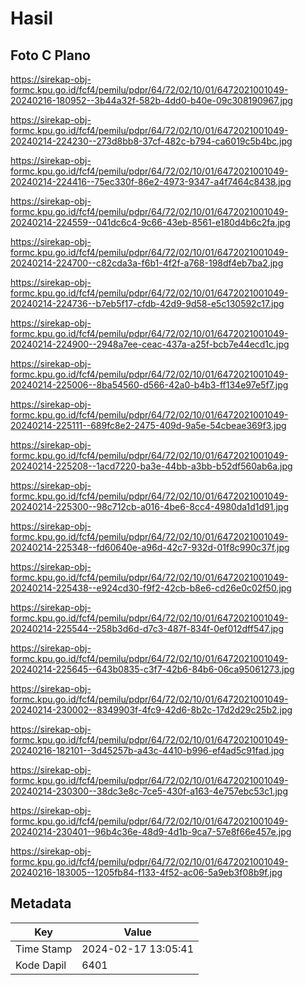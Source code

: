 # Hasil

## Foto C Plano

https://sirekap-obj-formc.kpu.go.id/fcf4/pemilu/pdpr/64/72/02/10/01/6472021001049-20240216-180952--3b44a32f-582b-4dd0-b40e-09c308190967.jpg

https://sirekap-obj-formc.kpu.go.id/fcf4/pemilu/pdpr/64/72/02/10/01/6472021001049-20240214-224230--273d8bb8-37cf-482c-b794-ca6019c5b4bc.jpg

https://sirekap-obj-formc.kpu.go.id/fcf4/pemilu/pdpr/64/72/02/10/01/6472021001049-20240214-224416--75ec330f-86e2-4973-9347-a4f7464c8438.jpg

https://sirekap-obj-formc.kpu.go.id/fcf4/pemilu/pdpr/64/72/02/10/01/6472021001049-20240214-224559--041dc6c4-9c66-43eb-8561-e180d4b6c2fa.jpg

https://sirekap-obj-formc.kpu.go.id/fcf4/pemilu/pdpr/64/72/02/10/01/6472021001049-20240214-224700--c82cda3a-f6b1-4f2f-a768-198df4eb7ba2.jpg

https://sirekap-obj-formc.kpu.go.id/fcf4/pemilu/pdpr/64/72/02/10/01/6472021001049-20240214-224736--b7eb5f17-cfdb-42d9-9d58-e5c130592c17.jpg

https://sirekap-obj-formc.kpu.go.id/fcf4/pemilu/pdpr/64/72/02/10/01/6472021001049-20240214-224900--2948a7ee-ceac-437a-a25f-bcb7e44ecd1c.jpg

https://sirekap-obj-formc.kpu.go.id/fcf4/pemilu/pdpr/64/72/02/10/01/6472021001049-20240214-225006--8ba54560-d566-42a0-b4b3-ff134e97e5f7.jpg

https://sirekap-obj-formc.kpu.go.id/fcf4/pemilu/pdpr/64/72/02/10/01/6472021001049-20240214-225111--689fc8e2-2475-409d-9a5e-54cbeae369f3.jpg

https://sirekap-obj-formc.kpu.go.id/fcf4/pemilu/pdpr/64/72/02/10/01/6472021001049-20240214-225208--1acd7220-ba3e-44bb-a3bb-b52df560ab6a.jpg

https://sirekap-obj-formc.kpu.go.id/fcf4/pemilu/pdpr/64/72/02/10/01/6472021001049-20240214-225300--98c712cb-a016-4be6-8cc4-4980da1d1d91.jpg

https://sirekap-obj-formc.kpu.go.id/fcf4/pemilu/pdpr/64/72/02/10/01/6472021001049-20240214-225348--fd60640e-a96d-42c7-932d-01f8c990c37f.jpg

https://sirekap-obj-formc.kpu.go.id/fcf4/pemilu/pdpr/64/72/02/10/01/6472021001049-20240214-225438--e924cd30-f9f2-42cb-b8e6-cd26e0c02f50.jpg

https://sirekap-obj-formc.kpu.go.id/fcf4/pemilu/pdpr/64/72/02/10/01/6472021001049-20240214-225544--258b3d6d-d7c3-487f-834f-0ef012dff547.jpg

https://sirekap-obj-formc.kpu.go.id/fcf4/pemilu/pdpr/64/72/02/10/01/6472021001049-20240214-225645--643b0835-c3f7-42b6-84b6-06ca95061273.jpg

https://sirekap-obj-formc.kpu.go.id/fcf4/pemilu/pdpr/64/72/02/10/01/6472021001049-20240214-230002--8349903f-4fc9-42d6-8b2c-17d2d29c25b2.jpg

https://sirekap-obj-formc.kpu.go.id/fcf4/pemilu/pdpr/64/72/02/10/01/6472021001049-20240216-182101--3d45257b-a43c-4410-b996-ef4ad5c91fad.jpg

https://sirekap-obj-formc.kpu.go.id/fcf4/pemilu/pdpr/64/72/02/10/01/6472021001049-20240214-230300--38dc3e8c-7ce5-430f-a163-4e757ebc53c1.jpg

https://sirekap-obj-formc.kpu.go.id/fcf4/pemilu/pdpr/64/72/02/10/01/6472021001049-20240214-230401--96b4c36e-48d9-4d1b-9ca7-57e8f66e457e.jpg

https://sirekap-obj-formc.kpu.go.id/fcf4/pemilu/pdpr/64/72/02/10/01/6472021001049-20240216-183005--1205fb84-f133-4f52-ac06-5a9eb3f08b9f.jpg


## Metadata

| Key        | Value               |
| ---------- | ------------------- |
| Time Stamp | 2024-02-17 13:05:41 |
| Kode Dapil | 6401                |




